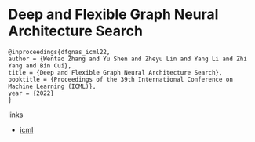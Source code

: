 # Deep and Flexible Graph Neural Architecture Search

```
@inproceedings{dfgnas_icml22,
author = {Wentao Zhang and Yu Shen and Zheyu Lin and Yang Li and Zhi Yang and Bin Cui},
title = {Deep and Flexible Graph Neural Architecture Search},
booktitle = {Proceedings of the 39th International Conference on Machine Learning (ICML)},
year = {2022}
}
```

links
- [icml](https://icml.cc/Conferences/2022/Schedule?showEvent=18176)
